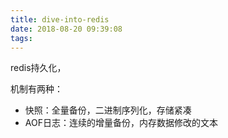 ```yaml
---
title: dive-into-redis
date: 2018-08-20 09:39:08
tags:
---
```


redis持久化，

机制有两种：

- 快照：全量备份，二进制序列化，存储紧凑
- AOF日志：连续的增量备份，内存数据修改的文本

